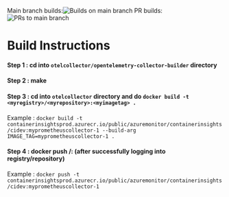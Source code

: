 Main branch builds:![Builds on main branch](https://github.com/Azure/prometheus-collector/actions/workflows/build-and-push-image-and-chart.yml/badge.svg?branch=main&event=push) PR builds: ![PRs to main branch](https://github.com/Azure/prometheus-collector/actions/workflows/build-and-push-image-and-chart.yml/badge.svg?branch=main&event!=push)

# Build Instructions

#### Step 1 : cd into ```otelcollector/opentelemetry-collector-builder``` directory
#### Step 2 : make
#### Step 3 : cd into ```otelcollector``` directory and do ```docker build -t  <myregistry>/<myrepository>:<myimagetag> .```
Example : 
```docker build -t containerinsightsprod.azurecr.io/public/azuremonitor/containerinsights/cidev:myprometheuscollector-1 --build-arg IMAGE_TAG=myprometheuscollector-1 .```
#### Step 4 : docker push <myregistry>/<myrepository>:<myimagetag> (after successfully logging into registry/repository)
Example : 
```docker push -t containerinsightsprod.azurecr.io/public/azuremonitor/containerinsights/cidev:myprometheuscollector-1```
